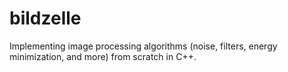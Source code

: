 # bildzelle
Implementing image processing algorithms (noise, filters, energy minimization, and more) from scratch in C++.
